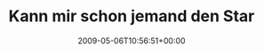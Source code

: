---
retweeted: false
source: <a href="http://twitter.com" rel="nofollow">Twitter Web Client</a>
entities:
  hashtags: []
  symbols: []
  user_mentions: []
  urls: []
display_text_range:
- '0'
- '131'
favorite_count: '0'
id_str: '1715593227'
truncated: false
retweet_count: '0'
id: '1715593227'
created_at: Wed May 06 10:56:51 +0000 2009
favorited: false
full_text: Kann mir schon jemand den Star Trek (Wars?) Hashtag für heute Abend verraten?
  Dann könnt' ich jetzt schon prophylaktisch filtern...
lang: de
tags:
- pesos:twitter
date: '2009-05-06T10:56:51+00:00'
src: https://twitter.com/bascht/status/1715593227
original_url: https://twitter.com/bascht/status/1715593227
type: twitter_tweet
text: Kann mir schon jemand den Star Trek (Wars?) Hashtag für heute Abend verraten?
  Dann könnt' ich jetzt schon prophylaktisch filtern...
title: 'Kann mir schon jemand den Star '

---